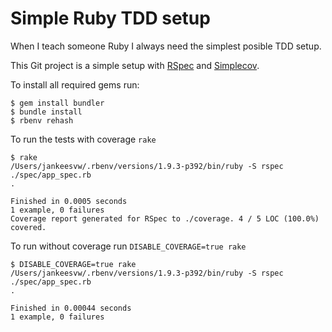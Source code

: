 # Simple Ruby TDD setup

When I teach someone Ruby I always need the simplest posible TDD setup. 

This Git project is a simple setup with [RSpec](https://rubygems.org/gems/rspec) and [Simplecov](https://rubygems.org/gems/simplecov).

To install all required gems run:

    $ gem install bundler
    $ bundle install
    $ rbenv rehash

To run the tests with coverage `rake`

    $ rake
    /Users/jankeesvw/.rbenv/versions/1.9.3-p392/bin/ruby -S rspec ./spec/app_spec.rb
    .
    
    Finished in 0.0005 seconds
    1 example, 0 failures
    Coverage report generated for RSpec to ./coverage. 4 / 5 LOC (100.0%) covered.

To run without coverage run `DISABLE_COVERAGE=true rake`

    $ DISABLE_COVERAGE=true rake
    /Users/jankeesvw/.rbenv/versions/1.9.3-p392/bin/ruby -S rspec ./spec/app_spec.rb
    .
    
    Finished in 0.00044 seconds
    1 example, 0 failures